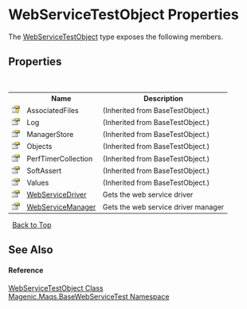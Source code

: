 # WebServiceTestObject Properties
 

The <a href="MAQS_5/WebServices_AUTOGENERATED/WebServiceTestObject_Class">WebServiceTestObject</a> type exposes the following members.


## Properties
&nbsp;<table><tr><th></th><th>Name</th><th>Description</th></tr><tr><td>![Protected property](media/protproperty.gif "Protected property")</td><td>AssociatedFiles</td><td> (Inherited from BaseTestObject.)</td></tr><tr><td>![Public property](media/pubproperty.gif "Public property")</td><td>Log</td><td> (Inherited from BaseTestObject.)</td></tr><tr><td>![Public property](media/pubproperty.gif "Public property")</td><td>ManagerStore</td><td> (Inherited from BaseTestObject.)</td></tr><tr><td>![Public property](media/pubproperty.gif "Public property")</td><td>Objects</td><td> (Inherited from BaseTestObject.)</td></tr><tr><td>![Public property](media/pubproperty.gif "Public property")</td><td>PerfTimerCollection</td><td> (Inherited from BaseTestObject.)</td></tr><tr><td>![Public property](media/pubproperty.gif "Public property")</td><td>SoftAssert</td><td> (Inherited from BaseTestObject.)</td></tr><tr><td>![Public property](media/pubproperty.gif "Public property")</td><td>Values</td><td> (Inherited from BaseTestObject.)</td></tr><tr><td>![Public property](media/pubproperty.gif "Public property")</td><td><a href="MAQS_5/WebServices_AUTOGENERATED/WebServiceTestObject-WebServiceDriver_Property">WebServiceDriver</a></td><td>
Gets the web service driver</td></tr><tr><td>![Public property](media/pubproperty.gif "Public property")</td><td><a href="MAQS_5/WebServices_AUTOGENERATED/WebServiceTestObject-WebServiceManager_Property">WebServiceManager</a></td><td>
Gets the web service driver manager</td></tr></table>&nbsp;
<a href="#webservicetestobject-properties">Back to Top</a>

## See Also


#### Reference
<a href="MAQS_5/WebServices_AUTOGENERATED/WebServiceTestObject_Class">WebServiceTestObject Class</a><br /><a href="MAQS_5/WebServices_AUTOGENERATED/Magenic-Maqs-BaseWebServiceTest_Namespace">Magenic.Maqs.BaseWebServiceTest Namespace</a><br />